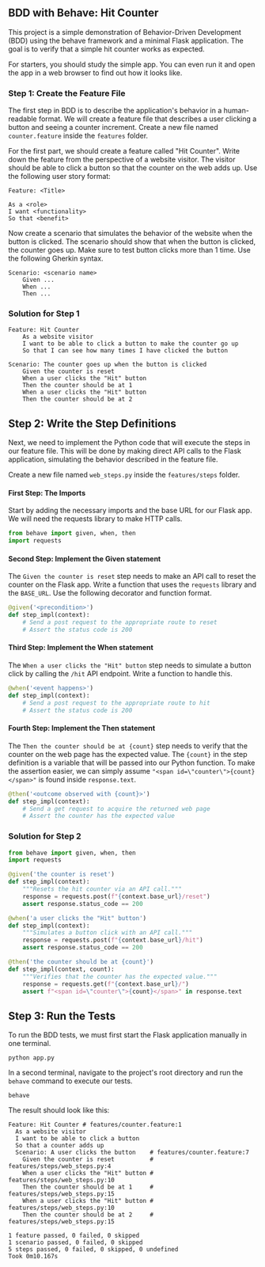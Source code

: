 ## BDD with Behave: Hit Counter

This project is a simple demonstration of Behavior-Driven Development (BDD) using the behave framework and a minimal Flask application. The goal is to verify that a simple hit counter works as expected.

For starters, you should study the simple app. You can even run it and open the app in a web browser to find out how it looks like.

### Step 1: Create the Feature File

The first step in BDD is to describe the application's behavior in a human-readable format. We will create a feature file that describes a user clicking a button and seeing a counter increment. Create a new file named `counter.feature` inside the `features` folder.

For the first part, we should create a feature called "Hit Counter". Write down the feature from the perspective of a website visitor. The visitor should be able to click a button so that the counter on the web adds up. Use the following user story format:
```
Feature: <Title>

As a <role>
I want <functionality>
So that <benefit>
```

Now create a scenario that simulates the behavior of the website when the button is clicked. The scenario should show that when the button is clicked, the counter goes up. Make sure to test button clicks more than 1 time. Use the following Gherkin syntax.
```
Scenario: <scenario name>
    Given ...
    When ...
    Then ...
```

### Solution for Step 1
```
Feature: Hit Counter
    As a website visitor
    I want to be able to click a button to make the counter go up
    So that I can see how many times I have clicked the button

Scenario: The counter goes up when the button is clicked
    Given the counter is reset
    When a user clicks the "Hit" button
    Then the counter should be at 1
    When a user clicks the "Hit" button
    Then the counter should be at 2
```

## Step 2: Write the Step Definitions

Next, we need to implement the Python code that will execute the steps in our feature file. This will be done by making direct API calls to the Flask application, simulating the behavior described in the feature file.

Create a new file named `web_steps.py` inside the `features/steps` folder.

#### First Step: The Imports

Start by adding the necessary imports and the base URL for our Flask app. We will need the requests library to make HTTP calls.

```py
from behave import given, when, then
import requests
```

#### Second Step: Implement the Given statement

The `Given the counter is reset` step needs to make an API call to reset the counter on the Flask app. Write a function that uses the `requests` library and the `BASE_URL`. Use the following decorator and function format.

```py
@given('<precondition>')
def step_impl(context):
    # Send a post request to the appropriate route to reset
    # Assert the status code is 200
```

#### Third Step: Implement the When statement

The `When a user clicks the "Hit" button` step needs to simulate a button click by calling the `/hit` API endpoint. Write a function to handle this.

```py
@when('<event happens>')
def step_impl(context):
    # Send a post request to the appropriate route to hit
    # Assert the status code is 200
```

#### Fourth Step: Implement the Then statement

The `Then the counter should be at {count}` step needs to verify that the counter on the web page has the expected value. The `{count}` in the step definition is a variable that will be passed into our Python function. To make the assertion easier, we can simply assume `"<span id=\"counter\">{count}</span>"` is found inside `response.text`.

```py
@then('<outcome observed with {count}>')
def step_impl(context):
    # Send a get request to acquire the returned web page
    # Assert the counter has the expected value
```

### Solution for Step 2
```py
from behave import given, when, then
import requests

@given('the counter is reset')
def step_impl(context):
    """Resets the hit counter via an API call."""
    response = requests.post(f"{context.base_url}/reset")
    assert response.status_code == 200

@when('a user clicks the "Hit" button')
def step_impl(context):
    """Simulates a button click with an API call."""
    response = requests.post(f"{context.base_url}/hit")
    assert response.status_code == 200

@then('the counter should be at {count}')
def step_impl(context, count):
    """Verifies that the counter has the expected value."""
    response = requests.get(f"{context.base_url}/")
    assert f"<span id=\"counter\">{count}</span>" in response.text
```

## Step 3: Run the Tests

To run the BDD tests, we must first start the Flask application manually in one terminal.

```
python app.py
```

In a second terminal, navigate to the project's root directory and run the `behave` command to execute our tests.

```
behave
```

The result should look like this:

```
Feature: Hit Counter # features/counter.feature:1
  As a website visitor
  I want to be able to click a button
  So that a counter adds up
  Scenario: A user clicks the button    # features/counter.feature:7
    Given the counter is reset          # features/steps/web_steps.py:4
    When a user clicks the "Hit" button # features/steps/web_steps.py:10
    Then the counter should be at 1     # features/steps/web_steps.py:15
    When a user clicks the "Hit" button # features/steps/web_steps.py:10
    Then the counter should be at 2     # features/steps/web_steps.py:15

1 feature passed, 0 failed, 0 skipped
1 scenario passed, 0 failed, 0 skipped
5 steps passed, 0 failed, 0 skipped, 0 undefined
Took 0m10.167s
```
